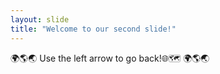```yaml
---
layout: slide
title: "Welcome to our second slide!"
---
```

🌍🌎🌏
Use the left arrow to go back!🌐🗺
🌍🌎🌏

